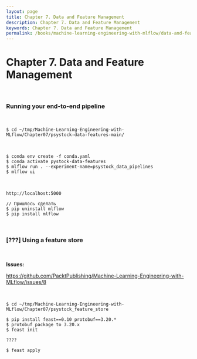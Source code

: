 ```yaml
---
layout: page
title: Chapter 7. Data and Feature Management
description: Chapter 7. Data and Feature Management
keywords: Chapter 7. Data and Feature Management
permalink: /books/machine-learning-engineering-with-mlflow/data-and-feature-management/
---
```


# Chapter 7. Data and Feature Management

<br/>

### Running your end-to-end pipeline

<br/>

```
$ cd ~/tmp/Machine-Learning-Engineering-with-MLflow/Chapter07/psystock-data-features-main/
```

<br/>

```
$ conda env create -f conda.yaml
$ conda activate pystock-data-features
$ mlflow run . --experiment-name=psystock_data_pipelines
$ mlflow ui
```

<br/>

```
http://localhost:5000
```

```
// Пришлось сделать
$ pip uninstall mlflow
$ pip install mlflow
```

<br/>

### [???] Using a feature store

<br/>

**Issues:**

https://github.com/PacktPublishing/Machine-Learning-Engineering-with-MLflow/issues/8

<br/>

```
$ cd ~/tmp/Machine-Learning-Engineering-with-MLflow/Chapter07/psystock_feature_store

$ pip install feast==0.10 protobuf==3.20.*
$ protobuf package to 3.20.x
$ feast init

????

$ feast apply
```

